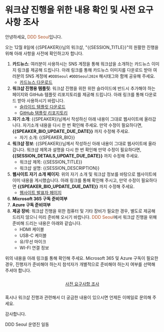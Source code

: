 # 워크샵 진행을 위한 내용 확인 및 사전 요구사항 조사

안녕하세요, <span style="color:#AC4E21">DDD Seoul</span>입니다.

오는 12월 8일에 {{SPEAKER}}님의 워크샵, "{{SESSION_TITLE}}"의 원활한 진행을 위해 아래 사항을 사전에 확인하고자 합니다.

1. **카드뉴스**: 여러분이 사용하시는 SNS 계정을 통해 워크샵을 소개하는 카드뉴스 이미지 링크를 제공해 드립니다. 아래 링크를 통해 카드뉴스 이미지를 다운로드 받아 여러분의 SNS 계정에 `#DDDSeoul` `#DDDSeoul2024` 해시태그와 함께 공유해 주세요.
    - [카드뉴스 다운로드]({{CARD_NEWS_URL}})
1. **워크샵 진행용 템플릿**: 워크샵 진행을 위한 위한 슬라이드에 반드시 추가해야 하는 페이지와 GitHub 템플릿 리포지토리를 제공해 드립니다. 아래 링크를 통해 다운로드 받아 사용하시기 바랍니다.
    - [슬라이드 템플릿 다운로드]({{SLIDE_TEMPLATE_URL}})
    - [GitHub 템플릿 리포지토리]({{GITHUB_TEMPLATE_URL}})
1. **자기 소개**: {{SPEAKER}}님께서 작성하신 아래 내용이 그대로 웹사이트에 올라갑니다. 자기소개 내용을 다시 한 번 확인해 주세요. 만약 수정이 필요하다면, **{{SPEAKER_BIO_UPDATE_DUE_DATE}}** 까지 수정해 주세요.
   - 자기 소개: {{SPEAKER_BIO}}
1. **워크샵 정보**: {{SPEAKER}}님께서 작성하신 아래 내용이 그대로 웹사이트에 올라갑니다. 워크샵 제목과 설명을 다시 한 번 확인해 만약 수정이 필요하다면, **{{SESSION_DETAILS_UPDATE_DUE_DATE}}** 까지 수정해 주세요.
   - 워크샵 제목: {{SESSION_TITLE}}
   - 워크샵 설명: {{SESSION_DESCRIPTION}}
1. **웹사이트 자기 소개 페이지**: 위의 자기 소개 및 워크샵 정보를 바탕으로 웹사이트에 이미 내용을 게시했습니다. 아래 링크를 통해 확인해 주시고, 만약 수정이 필요하다면 **{{SPEAKER_BIO_UPDATE_DUE_DATE}}** 까지 수정해 주세요.
    - [웹사이트 발표자 페이지](https://dddseoul.kr/#speakers)
1. **Microsoft 365 구독 준비여부**
1. **Azure 구독 준비여부**
1. **제공 장비**: 워크샵 진행을 위한 컴퓨터 및 기타 장비가 필요한 경우, 별도로 제공해 드리지 않으니 미리 준비해 오시기 바랍니다. <span style="color:#AC4E21">DDD Seoul</span>에서 워크샵 진행을 위해 준비해 드리는 내용은 아래와 같습니다.
   - HDMI 케이블
   - USB-C 케이블
   - 유/무선 마이크
   - WI-FI 연결 정보

위의 내용을 아래 링크를 통해 확인해 주세요. Microsoft 365 및 Azure 구독이 필요한 경우, 진행자가 준비해야 하는지 참석자가 개별적으로 준비해야 하는지 여부를 선택해 주셔야 합니다.

<div style="text-align: center; padding: 10px 0px;">
    <a class="btn btn-link" href="{{WORKSHOP_SURVEY_URL}}" title="Workshop survey link" target="_blank">사전 요구사항 조사</a>
</div>

혹시나 워크샵 진행과 관련해서 더 궁금한 내용이 있으시면 언제든 이메일로 문의해 주세요.

감사합니다.

DDD Seoul 운영진 일동
